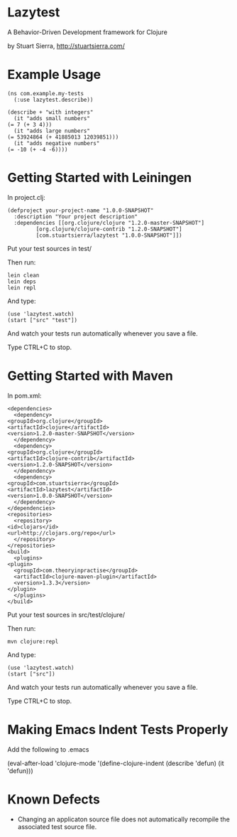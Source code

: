 Lazytest
========

A Behavior-Driven Development framework for Clojure

by Stuart Sierra, http://stuartsierra.com/


Example Usage
=============

    (ns com.example.my-tests
      (:use lazytest.describe))

    (describe + "with integers"
      (it "adds small numbers"
	(= 7 (+ 3 4)))
      (it "adds large numbers"
	(= 53924864 (+ 41885013 12039851)))
      (it "adds negative numbers"
	(= -10 (+ -4 -6))))



Getting Started with Leiningen
==============================

In project.clj:

    (defproject your-project-name "1.0.0-SNAPSHOT"
      :description "Your project description"
      :dependencies [[org.clojure/clojure "1.2.0-master-SNAPSHOT"]
		     [org.clojure/clojure-contrib "1.2.0-SNAPSHOT"]
		     [com.stuartsierra/lazytest "1.0.0-SNAPSHOT"]])

Put your test sources in test/

Then run:

    lein clean
    lein deps
    lein repl

And type:

    (use 'lazytest.watch)
    (start ["src" "test"])

And watch your tests run automatically whenever you save a file.

Type CTRL+C to stop.



Getting Started with Maven
==========================

In pom.xml:

    <dependencies>
      <dependency>
	<groupId>org.clojure</groupId>
	<artifactId>clojure</artifactId>
	<version>1.2.0-master-SNAPSHOT</version>
      </dependency>
      <dependency>
	<groupId>org.clojure</groupId>
	<artifactId>clojure-contrib</artifactId>
	<version>1.2.0-SNAPSHOT</version>
      </dependency>
      <dependency>
	<groupId>com.stuartsierra</groupId>
	<artifactId>lazytest</artifactId>
	<version>1.0.0-SNAPSHOT</version>
      </dependency>
    </dependencies>
    <repositories>
      <repository>
	<id>clojars</id>
	<url>http://clojars.org/repo</url>
      </repository>
    </repositories>
    <build>
      <plugins>
	<plugin>
	  <groupId>com.theoryinpractise</groupId>
	  <artifactId>clojure-maven-plugin</artifactId>
	  <version>1.3.3</version>
	</plugin>
      </plugins>
    </build>

Put your test sources in src/test/clojure/ 

Then run:

    mvn clojure:repl

And type:

    (use 'lazytest.watch)
    (start ["src"])

And watch your tests run automatically whenever you save a file.

Type CTRL+C to stop.



Making Emacs Indent Tests Properly
==================================

Add the following to .emacs

(eval-after-load 'clojure-mode
  '(define-clojure-indent (describe 'defun) (it 'defun)))



Known Defects
=============

* Changing an applicaton source file does not automatically recompile
  the associated test source file.

